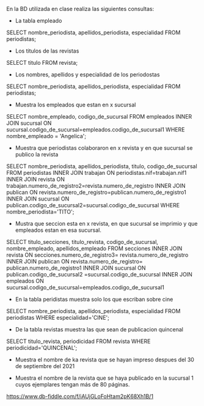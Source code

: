 En la BD utilizada en clase realiza las siguientes consultas:

* La tabla empleado
 
SELECT nombre_periodista, apellidos_periodista, especialidad
FROM periodistas;

* Los titulos de las revistas

SELECT titulo
FROM revista;
 
* Los nombres, apellidos y especialidad de los periodostas
 
SELECT nombre_periodista, apellidos_periodista, especialidad
FROM periodistas;

* Muestra los empleados que estan en x sucursal

SELECT nombre_empleado, codigo_de_sucursal
FROM empleados INNER JOIN sucursal ON sucursal.codigo_de_sucursal=empleados.codigo_de_sucursal1
WHERE nombre_empleado = 'Angelica';

* Muestra que periodistas colaboraron en x revista y en que sucursal se publico la revista

SELECT nombre_periodista, apellidos_periodista, titulo, codigo_de_sucursal
FROM periodistas INNER JOIN trabajan ON periodistas.nif=trabajan.nif1
INNER JOIN revista ON trabajan.numero_de_registro2=revista.numero_de_registro
INNER JOIN publican ON revista.numero_de_registro=publican.numero_de_registro1
INNER JOIN sucursal ON publican.codigo_de_sucursal2=sucursal.codigo_de_sucursal
WHERE nombre_periodista='TITO';

* Mustra que seccion esta en x revista, en que sucursal se imprimio y que empleados estan en esa sucursal.

SELECT titulo_secciones, titulo_revista, codigo_de_sucursal, nombre_empleado, apellidos_empleado
FROM  secciones
INNER JOIN revista ON secciones.numero_de_registro3= revista.numero_de_registro
INNER JOIN publican ON revista.numero_de_registro= publican.numero_de_registro1
INNER JOIN sucursal ON publican.codigo_de_sucursal2 =sucursal.codigo_de_sucursal 
INNER JOIN empleados ON sucursal.codigo_de_sucursal=empleados.codigo_de_sucursal1

* En la tabla peridistas muestra solo los que escriban sobre cine

SELECT nombre_periodista, apellidos_periodista, especialidad
FROM periodistas
WHERE especialidad='CINE';

* De la tabla revistas muestra las que sean de publicacion quincenal

SELECT titulo_revista, periodicidad
FROM revista
WHERE periodicidad='QUINCENAL';

* Muestra el nombre de ka revista que se hayan impreso despues del 30 de septiembre del 2021


* Muestra el nombre de la revista que se haya publicado en la sucursal 1 cuyos ejemplares tengan más de 80 páginas.

https://www.db-fiddle.com/f/iAUjGLoFoHtam2pK68Xh1B/1

